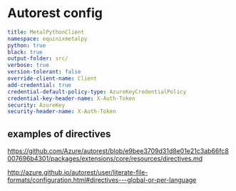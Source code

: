 # Autorest config

```yaml
title: MetalPythonClient
namespace: equinixmetalpy
python: true
black: true
output-folder: src/
verbose: true
version-tolerant: false
override-client-name: Client
add-credential: true
credential-default-policy-type: AzureKeyCredentialPolicy
credential-key-header-name: X-Auth-Token
security: AzureKey
security-header-name: X-Auth-Token
```

## examples of directives
https://github.com/Azure/autorest/blob/e9bee3709d31d8e01e21c3ab66fc8007696b4301/packages/extensions/core/resources/directives.md

http://azure.github.io/autorest/user/literate-file-formats/configuration.html#directives---global-or-per-language
